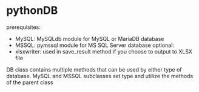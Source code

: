 # pythonDB
prerequisites:
- MySQL: MySQLdb module for MySQL or MariaDB database
- MSSQL: pymssql module for MS SQL Server database
optional:
- xlsxwriter: used in save_result method if you choose to output to XLSX file

DB class contains multiple methods that can be used by either type of database.
MySQL and MSSQL subclasses set type and utilize the methods of the parent class
